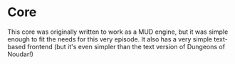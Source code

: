 Core
====

This core was originally written to work as a MUD engine, but it was simple enough to fit the needs for this very
episode.
It also has a very simple text-based frontend (but it's even simpler than the text version of Dungeons of Noudar!)
